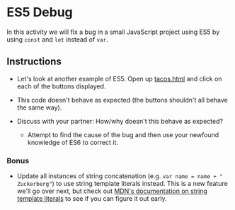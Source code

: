 # ES5 Debug

In this activity we will fix a bug in a small JavaScript project using ES5 by using `const` and `let` instead of `var`.

## Instructions

* Let's look at another example of ES5. Open up [tacos.html](tacos.html) and click on each of the buttons displayed.

* This code doesn't behave as expected (the buttons shouldn't all behave the same way).

* Discuss with your partner: How/why doesn't this behave as expected?

  * Attempt to find the cause of the bug and then use your newfound knowledge of ES6 to correct it.

### Bonus

* Update all instances of string concatenation (e.g. `var name = name + " Zuckerberg"`) to use string template literals instead. This is a new feature we'll go over next, but check out [MDN's documentation on string template literals](https://developer.mozilla.org/en-US/docs/Web/JavaScript/Reference/Template_literals) to see if you can figure it out early.

